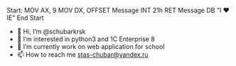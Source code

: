 Start:
  MOV     AX,    9
  MOV     DX,    OFFSET Message
  INT     21h
  RET
Message   DB     "I ❤️ IE"
End Start

- 👋 Hi, I’m @schubarkrsk
- 👀 I’m interested in python3 and 1C Enterprise 8
- 🌱 I’m currently work on web application for school
- 📫 How to reach me stas-chubar@yandex.ru

<!---
schubarkrsk/schubarkrsk is a ✨ special ✨ repository because its `README.md` (this file) appears on your GitHub profile.
You can click the Preview link to take a look at your changes.
--->

